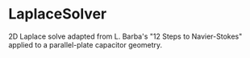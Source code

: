 # LaplaceSolver

2D Laplace solve adapted from L. Barba's "12 Steps to Navier-Stokes" applied to a parallel-plate capacitor geometry. 
